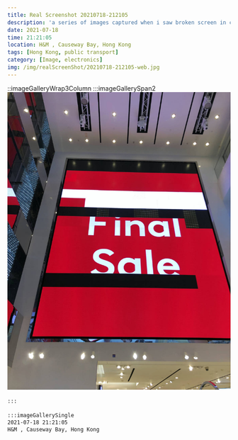 ```yaml
---
title: Real Screenshot 20210718-212105
description: 'a series of images captured when i saw broken screen in city'
date: 2021-07-18
time: 21:21:05
location: H&M , Causeway Bay, Hong Kong
tags: [Hong Kong, public transport]
category: [Image, electronics]
img: /img/realScreenShot/20210718-212105-web.jpg
---
```


::imageGalleryWrap3Column
    :::imageGallerySpan2
      ![Alttext](/img/realScreenShot/20210718-212105-web.jpg)

    :::

    :::imageGallerySingle
    2021-07-18 21:21:05  
    H&M , Causeway Bay, Hong Kong 